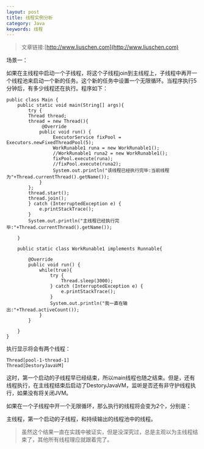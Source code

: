 ```yaml
---
layout: post
title: 线程实例分析
category: Java
keywords: 线程
---
```

>文章链接:[http://www.liuschen.com](http://www.liuschen.com)

场景一：

如果在主线程中启动一个子线程，将这个子线程join到主线程上，子线程中再开一个线程池来启动一个新的任务。这个新的任务中设置一个无限循环。当程序执行5分钟后，有多少线程还在执行。程序如下：

	public class Main {
		public static void main(String[] args){
			try {
			Thread thread;
			thread = new Thread(){
				 @Override
				public void run() {
					 ExecutorService fixPool = Executors.newFixedThreadPool(5);
					 WorkRunable1 runa = new WorkRunable1();
					 //WorkRunable1 runa2 = new WorkRunable1();
					 fixPool.execute(runa);
					 //fixPool.execute(runa2);
					 System.out.println("该线程已经执行完毕:当前线程为"+Thread.currentThread().getName());
				}
			};
			thread.start();
			thread.join();
			} catch (InterruptedException e) {
				e.printStackTrace();
			}
			System.out.println("主线程已经执行完毕:"+Thread.currentThread().getName());
			
		}
		
		public static class WorkRunable1 implements Runnable{
	
			@Override
			public void run() {
				while(true){
					try {
						Thread.sleep(3000);
					} catch (InterruptedException e) {
						e.printStackTrace();
					}
					System.out.println("我一直在输出:"+Thread.activeCount());
				}
			}
			
		}
	}

执行显示将会有两个线程：

	Thread[pool-1-thread-1]
	Thread[DestoryJavaVM]

这时，第一个启动的子线程早已经结束，所以main线程也随之结束。但是，还有线程执行，在主线程结束后启动了DestoryJavaVM，监听是否还有非守护线程执行，如果没有将关闭JVM。

如果在一个子线程中开一个无限循环，那么执行的线程将会变为2个，分别是：

主线程，第一个启动的子线程，和持续输出的线程池中的线程。

>虽然这个结果一直在实践中被证实，但是没深究过，总是主观以为主线程结束了，其他所有线程理应就跟着完了。